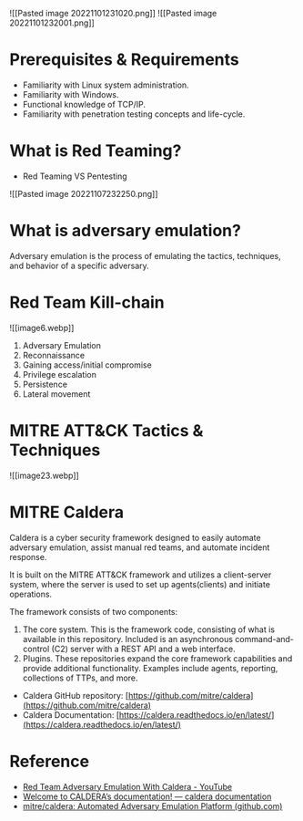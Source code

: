 ![[Pasted image 20221101231020.png]]
![[Pasted image 20221101232001.png]]

# Prerequisites & Requirements
-   Familiarity with Linux system administration.
-   Familiarity with Windows.
-   Functional knowledge of TCP/IP.
-   Familiarity with penetration testing concepts and life-cycle.

# What is Red Teaming?
- Red Teaming VS Pentesting

![[Pasted image 20221107232250.png]]

# What is adversary emulation?
Adversary emulation is the process of emulating the tactics, techniques, and behavior of a specific adversary.

# Red Team Kill-chain

![[image6.webp]]

1.  Adversary Emulation
2.  Reconnaissance
3.  Gaining access/initial compromise
4.  Privilege escalation
5.  Persistence 
6.  Lateral movement

# MITRE ATT&CK Tactics & Techniques

![[image23.webp]]

# MITRE Caldera
Caldera is a cyber security framework designed to easily automate adversary emulation, assist manual red teams, and automate incident response.

It is built on the MITRE ATT&CK framework and utilizes a client-server system, where the server is used to set up agents(clients) and initiate operations.

The framework consists of two components:
1.  The core system. This is the framework code, consisting of what is available in this repository. Included is an asynchronous command-and-control (C2) server with a REST API and a web interface.
2.  Plugins. These repositories expand the core framework capabilities and provide additional functionality. Examples include agents, reporting, collections of TTPs, and more.

- Caldera GitHub repository: [https://github.com/mitre/caldera](https://github.com/mitre/caldera)
- Caldera Documentation: [https://caldera.readthedocs.io/en/latest/](https://caldera.readthedocs.io/en/latest/)



# Reference
- [Red Team Adversary Emulation With Caldera - YouTube](https://www.youtube.com/watch?v=EIHLXWnK1Dw&list=PLBf0hzazHTGMjSlPmJ73Cydh9vCqxukCu&index=1)
- [Welcome to CALDERA’s documentation! — caldera documentation](https://caldera.readthedocs.io/en/latest/index.html)
- [mitre/caldera: Automated Adversary Emulation Platform (github.com)](https://github.com/mitre/caldera)

